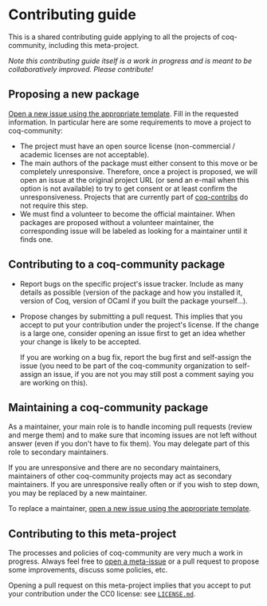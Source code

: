 # Contributing guide #

This is a shared contributing guide applying to all the projects of
coq-community, including this meta-project.

*Note this contributing guide itself is a work in progress and is meant to be
collaboratively improved. Please contribute!*

## Proposing a new package ##

[Open a new issue using the appropriate template][move_project].
Fill in the requested information. In particular here are some requirements to
move a project to coq-community:

- The project must have an open source license (non-commercial / academic
  licenses are not acceptable).
- The main authors of the package must either consent to this move or be
  completely unresponsive. Therefore, once a project is proposed, we will
  open an issue at the original project URL (or send an e-mail when this
  option is not available) to try to get consent or at least confirm the
  unresponsiveness. Projects that are currently part of
  [coq-contribs](https://github.com/coq-contribs) do not require this step.
- We must find a volunteer to become the official maintainer. When
  packages are proposed without a volunteer maintainer, the corresponding
  issue will be labeled as looking for a maintainer until it finds one.

## Contributing to a coq-community package ##

- Report bugs on the specific project's issue tracker. Include as many details
  as possible (version of the package and how you installed it, version of Coq,
  version of OCaml if you built the package yourself...).

- Propose changes by submitting a pull request. This implies that you accept to
  put your contribution under the project's license. If the change is a large
  one, consider opening an issue first to get an idea whether your change is
  likely to be accepted.

  If you are working on a bug fix, report the bug first and self-assign the issue
  (you need to be part of the coq-community organization to self-assign an issue,
  if you are not you may still post a comment saying you are working on this).

## Maintaining a coq-community package ##

As a maintainer, your main role is to handle incoming pull requests (review and
merge them) and to make sure that incoming issues are not left without answer
(even if you don't have to fix them). You may delegate part of this role to
secondary maintainers.

If you are unresponsive and there are no secondary maintainers, maintainers of
other coq-community projects may act as secondary maintainers. If you are
unresponsive really often or if you wish to step down, you may be replaced by
a new maintainer.

To replace a maintainer,
[open a new issue using the appropriate template][change_maintainer].

## Contributing to this meta-project ##

The processes and policies of coq-community are very much a work in progress.
Always feel free to [open a meta-issue][meta] or a pull request to propose
some improvements, discuss some policies, etc.

Opening a pull request on this meta-project implies that you accept to put
your contribution under the CC0 license: see [`LICENSE.md`](LICENSE.md).

[move_project]: https://github.com/coq-community/manifesto/issues/new?template=move_project.md
[change_maintainer]: https://github.com/coq-community/manifesto/issues/new?template=change_maintainer.md
[meta]: https://github.com/coq-community/manifesto/issues/new?template=meta.md

